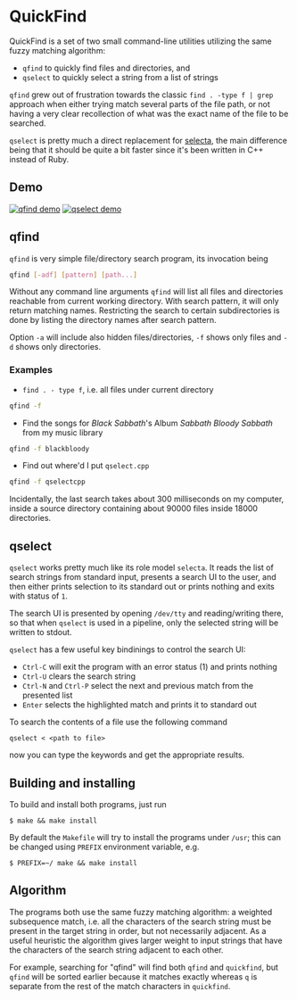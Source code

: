# QuickFind

QuickFind is a set of two small command-line utilities utilizing the same fuzzy
matching algorithm:

* `qfind` to quickly find files and directories, and
* `qselect` to quickly select a string from a list of strings

`qfind` grew out of frustration towards the classic `find . -type f | grep`
approach when either trying match several parts of the file path, or not having a very clear
recollection of what was the exact name of the file to be searched.

`qselect` is pretty much a direct replacement for
[selecta](https://github.com/garybernhardt/selecta),
the main difference being that it should be quite a bit faster since it's been
written in C++ instead of Ruby.

## Demo
[![qfind demo](https://asciinema.org/a/2p38rdci1y6nc7f3wqud71f6l.png)](https://asciinema.org/a/2p38rdci1y6nc7f3wqud71f6l)
[![qselect demo](https://asciinema.org/a/d8zn697rk9udi7u8vcvftg5qn.png)](https://asciinema.org/a/d8zn697rk9udi7u8vcvftg5qn)

## qfind

`qfind` is very simple file/directory search program, its invocation being

```sh
qfind [-adf] [pattern] [path...]
```
Without any command line arguments `qfind` will list all files and directories
reachable from current working directory. With search pattern, it will only
return matching names. Restricting the search to certain subdirectories is done
by listing the directory names after search pattern.

Option `-a` will include also hidden files/directories, `-f` shows only files
and `-d` shows only directories.

### Examples

* `find . - type f`, i.e. all files under current directory
```sh
qfind -f
```
* Find the songs for _Black Sabbath_'s Album _Sabbath Bloody Sabbath_ from my music library
```sh
qfind -f blackbloody
```
* Find out where'd I put `qselect.cpp`
```sh
qfind -f qselectcpp
```

Incidentally, the last search takes about 300 milliseconds on my computer, inside a
source directory containing about 90000 files inside 18000 directories.

## qselect

`qselect` works pretty much like its role model `selecta`. It reads the list of search
strings from standard input, presents a search UI to the user, and then either prints
selection to its standard out or prints nothing and exits with status of `1`.

The search UI is presented by opening `/dev/tty` and reading/writing there, so that when
`qselect` is used in a pipeline, only the selected string will be written to stdout.

`qselect` has a few useful key bindinings to control the search UI:

* `Ctrl-C` will exit the program with an error status (1) and prints nothing
* `Ctrl-U` clears the search string
* `Ctrl-N` and `Ctrl-P` select the next and previous match from the presented list
* `Enter` selects the highlighted match and prints it to standard out

To search the contents of a file use the following command

```
qselect < <path to file>
```

now you can type the keywords and get the appropriate results.

## Building and installing

To build and install both programs, just run

`$ make && make install`

By default the `Makefile` will try to install the programs under `/usr`; this
can be changed using `PREFIX` environment variable, e.g.

`$ PREFIX=~/ make && make install`

## Algorithm

The programs both use the same fuzzy matching algorithm:
a weighted subsequence match, i.e. all the characters of the search string
must be present in the target string in order, but not necessarily adjacent.
As a useful heuristic the algorithm gives larger weight to input strings
that have the characters of the search string adjacent to each other.

For example, searching for "qfind" will find both `qfind` and `quickfind`,
but `qfind` will be sorted earlier because it matches exactly whereas `q` is
separate from the rest of the match characters in `quickfind`.